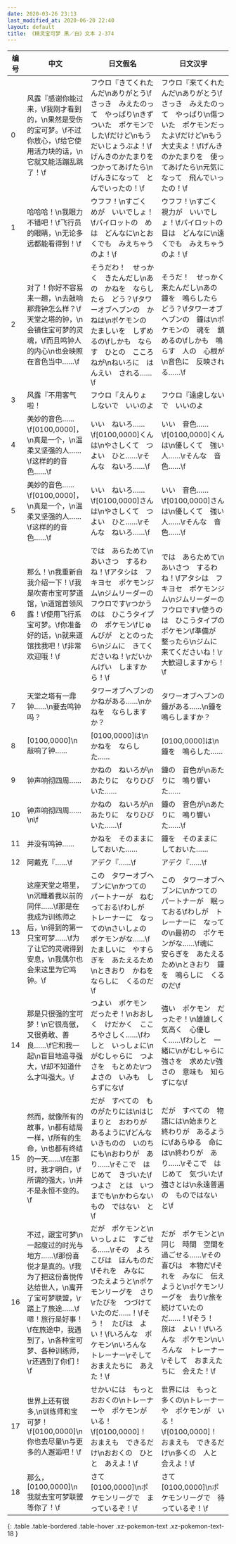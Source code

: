 ```yaml
---
date: 2020-03-26 23:13
last_modified_at: 2020-06-20 22:40
layout: default
title: 《精灵宝可梦 黑／白》文本 2-374
---
```

| 编号 | 中文 | 日文假名 | 日文汉字 |
| ---- | ---- | ---- | --- |
| 0 | 风露『感谢你能过来，\f我刚才看到的，\n果然是受伤的宝可梦。\f不过你放心，\f给它使用活力块的话，\n它就又能活蹦乱跳了！\f | フウロ『きてくれたんだ\nありがとう\fさっき　みえたのって　やっぱり\nきずついた　ポケモンでした\fだけど\nもう　だいじょうぶよ！\fげんきのかたまりを　つかってあげたら\nげんきになって　とんでいったの！\f | フウロ『来てくれたんだ\nありがとう\fさっき　みえたのって　やっぱり\n傷ついた　ポケモンだったよ\fだけど\nもう　大丈夫よ！\fげんきのかたまりを　使ってあげたら\n元気になって　飛んでいったの！\f |
| 1 | 哈哈哈！\n我眼力不错吧！\f飞行员的眼睛，\n无论多远都能看得到！\f | ウフフ！\nすごく　めが　いいでしょ！\fパイロットの　めは　どんなに\nとおくでも　みえちゃうのよ！\f | ウフフ！\nすごく　視力が　いいでしょ！\fパイロットの　目は　どんなに\n遠くでも　みえちゃうのよ！\f |
| 2 | 对了！你好不容易来一趟，\n去敲响那鼎钟怎么样？\f天堂之塔的钟，\n会镇住宝可梦的灵魂，\f而且鸣钟人的内心\n也会映照在音色当中……\f | そうだわ！　せっかく　きたんだし\nあの　かねを　ならしたら　どう？\fタワーオブヘブンの　かねは\nポケモンの　たましいを　しずめるの\fしかも　ならす　ひとの　こころねが\nねいろに　はんえい　される……\f | そうだ！　せっかく　来たんだし\nあの　鐘を　鳴らしたら　どう？\fタワーオブヘブンの　鐘は\nポケモンの　魂を　鎮めるの\fしかも　鳴らす　人の　心根が\n音色に　反映される……\f |
| 3 | 风露『不用客气啦！ | フウロ『えんりょ　しないで　いいのよ | フウロ『遠慮しないで　いいのよ |
| 4 | 美妙的音色……\f[0100,0000]，\n真是一个，\n温柔又坚强的人……\f这样的的音色……\f | いい　ねいろ……\f[0100,0000]くんは\nやさしくて　つよい　ひと……\rそんな　ねいろ……\f | いい　音色……\f[0100,0000]くんは\n優しくて　強い　人……\rそんな　音色……\f |
| 5 | 美妙的音色……\f[0100,0000]，\n真是一个，\n温柔又坚强的人……\f这样的的音色……\f | いい　ねいろ……\f[0100,0000]さんは\nやさしくて　つよい　ひと……\rそんな　ねいろ……\f | いい　音色……\f[0100,0000]さんは\n優しくて　強い　人……\rそんな　音色……\f |
| 6 | 那么！\n我重新自我介绍一下！\f我是吹寄市宝可梦道馆，\n道馆首领风露！\f使用飞行系宝可梦。\f你准备好的话，\n就来道馆找我吧！\f非常欢迎哦！\f | では　あらためて\nあいさつ　するわね！\fアタシは　フキヨセ　ポケモンジム\nジムリーダーの　フウロです\rつかうのは　ひこうタイプの　ポケモン\fじゅんびが　ととのったら\nジムに　きてくださいね！\rだいかんげい　しますから！\f | では　あらためて\nあいさつ　するわね！\fアタシは　フキヨセ　ポケモンジム\nジムリーダーの　フウロです\r使うのは　ひこうタイプの　ポケモン\f準備が　整ったら\nジムに　来てくださいね！\r大歓迎しますから！\f |
| 7 | 天堂之塔有一鼎钟……\n要去鸣钟吗？ | タワーオブヘブンの　かねがある……\nかねを　ならしますか？ | タワーオブヘブンの　鐘がある……\n鐘を　鳴らしますか？ |
| 8 | [0100,0000]\n敲响了钟…… | [0100,0000]は\nかねを　ならした…… | [0100,0000]は\n鐘を　鳴らした…… |
| 9 | 钟声响彻四周…… | かねの　ねいろが\nあたりに　なりひびいた…… | 鐘の　音色が\nあたりに　鳴り響いた…… |
| 10 | 钟声响彻四周……\n\f | かねの　ねいろが\nあたりに　なりひびいた……\f | 鐘の　音色が\nあたりに　鳴り響いた……\f |
| 11 | 并没有鸣钟…… | かねを　そのままに　しておいた…… | 鐘を　そのままに　しておいた…… |
| 12 | 阿戴克『……\f | アデク『……\f | アデク『……\f |
| 13 | 这座天堂之塔里，\n沉睡着我以前的同伴……\f那是在我成为训练师之后，\n得到的第一只宝可梦……\f为了让它的灵魂得到安息，\n我偶尔也会来这里为它鸣钟。\f | この　タワーオブヘブンに\nかつての　パートナーが　ねむっておる\fわしが　トレーナーに　なっての\nさいしょの　ポケモンがな……\fたましいに　やすらぎを　あたえるため\nときおり　かねを　ならしに　くるのだ\f | この　タワーオブヘブンに\nかつての　パートナーが　眠っておる\fわしが　トレーナーに　なっての\n最初の　ポケモンがな……\f魂に　安らぎを　あたえるため\nときおり　鐘を　鳴らしに　くるのだ\f |
| 14 | 那是只很强的宝可梦！\n它很高傲，又很勇敢、善良……\f它和我一起\n盲目地追寻强大，\f却不知道什么才叫强大。\f | つよい　ポケモン　だったぞ！\nおおしく　けだかく　こころやさしく……\fわしと　いっしょに\nがむしゃらに　つよさを　もとめた\rつよさの　いみも　しらずにな\f | 強い　ポケモン　だったぞ！\n雄雄しく　気高く　心優しく……\fわしと　一緒に\nがむしゃらに　強さを　求めた\r強さの　意味も　知らずにな\f |
| 15 | 然而，就像所有的故事，\n都有结局一样，\f所有的生命，\n也都有终结的一天……\f在那时，我才明白，\f所谓的强大，\n并不是永恒不变的。\f | だが　すべての　ものがたりには\nはじまりと　おわりが　あるように\fどんな　いきものの　いのちにも\nおわりが　あり……\rそこで　はじめて　きづいた\fつよさ　とは　いつまでも\nかわらない　もの　ではない　と\f | だが　すべての　物語には\n始まりと　終わりが　あるように\fあらゆる　命には\n終わりが　あり……\rそこで　はじめて　気づいた\f強さとは\n永遠普遍の　ものではない　と\f |
| 16 | 不过，跟宝可梦\n一起度过的时光与地方……\f那份喜悦才是真的。\f我为了把这份喜悦传达给世人，\n离开了宝可梦联盟，\r踏上了旅途……\f嗯！旅行是好事！\f在旅途中，我遇到了，\n各种宝可梦、各种训练师，\r还遇到了你们！\f | だが　ポケモンと\nいっしょに　すごせる……\rその　よろこびは　ほんものだ\fそれを　みなに　つたえようと\nポケモンリーグを　さり\rたびを　つづけていたのだ……！\fそう！　たびは　よい！\fいろんな　ポケモン\nいろんな　トレーナー\rそして　おまえたちに　あえた！\f | だが　ポケモンと\n同じ　時間　空間を　過ごせる……\rその喜びは　本物だ\fそれを　みなに　伝えようと\nポケモンリーグを　去り\r旅を　続けていたのだ……！\fそう！　旅は　よい！\fいろんな　ポケモン\nいろんな　トレーナー\rそして　おまえたちに　会えた！\f |
| 17 | 世界上还有很多,\n训练师和宝可梦！\f[0100,0000]\n你也去尽量\n与更多的人邂逅吧！\f | せかいには　もっと　おおくの\nトレーナーや　ポケモンが　いる！\f[0100,0000]！　おまえも　できるだけ\nおおくの　ひとと　あえよ！\f | 世界には　もっと　多くの\nトレーナーや　ポケモンが　いる！\f[0100,0000]！　おまえも　できるだけ\n多くの　人と　会えよ！\f |
| 18 | 那么，[0100,0000]\n我就去宝可梦联盟等你了！\f | さて　[0100,0000]\nポケモンリーグで　まっているぞ！\f | さて　[0100,0000]\nポケモンリーグで　待っているぞ！\f |
{: .table .table-bordered .table-hover .xz-pokemon-text .xz-pokemon-text-18 }